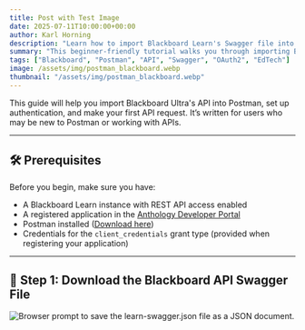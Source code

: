 ```yaml
---
title: Post with Test Image
date: 2025-07-11T10:00:00+00:00
author: Karl Horning
description: "Learn how to import Blackboard Learn's Swagger file into Postman, configure authentication, and make your first API call using client credentials."
summary: "This beginner-friendly tutorial walks you through importing Blackboard's Learn API into Postman, setting up OAuth2 authentication, and making a test request using client credentials."
tags: ["Blackboard", "Postman", "API", "Swagger", "OAuth2", "EdTech"]
image: /assets/img/postman_blackboard.webp
thumbnail: "/assets/img/postman_blackboard.webp"
---
```


This guide will help you import Blackboard Ultra's API into Postman, set up authentication, and make your first API request. It’s written for users who may be new to Postman or working with APIs.

---

## 🛠️ Prerequisites

Before you begin, make sure you have:

- A Blackboard Learn instance with REST API access enabled
- A registered application in the [Anthology Developer Portal](https://developer.blackboard.com/)
- Postman installed ([Download here](https://www.postman.com/downloads/))
- Credentials for the `client_credentials` grant type (provided when registering your application)

---

## 🔁 Step 1: Download the Blackboard API Swagger File

![Browser prompt to save the learn-swagger.json file as a JSON document.](/dev-blog/assets/img/postman_blackboard/1.3_save_the_json_file.webp)
